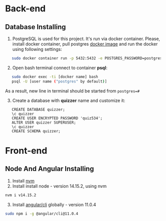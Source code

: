 # Back-end

## Database Installing

1. PostgreSQL is used for this project. It's run via docker container. Please, install docker container, pull
   postgres [docker image](https://hub.docker.com/_/postgres)
   and run the docker using following settings:
```bash
   sudo docker container run -p 5432:5432 -e POSTGRES_PASSWORD=postgres --name local_psql postgres
```

2. Open bash terminal connect to container **psql**:
```bash
   sudo docker exec -ti [docker name] bash
   psql -U [user name ("postgres" by default)]
```
   As a result, new line in terminal should be started from `postgres=#`


3. Create a database with **quizzer** name and customize it:
   
```postgresql
   CREATE DATABASE quizzer;
   \c quizzer
   CREATE USER ENCRYPTED PASSWORD 'quiz534';
   ALTER USER quizzer SUPERUSER;
   \c quizzer
   CREATE SCHEMA quizzer;
```

# Front-end

## Node And Angular Installing

1. Install [nvm](https://github.com/nvm-sh/nvm/blob/master/README.md)
2. Install install node - version 14.15.2, using nvm

```bash
nvm i v14.15.2
```

3. Install [angular/cli](https://cli.angular.io/) globally - version 11.0.4

```bash
sudo npm i -g @angular/cli@11.0.4
```
